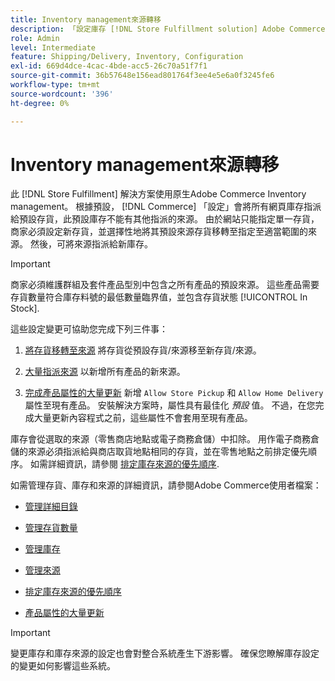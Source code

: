 ```yaml
---
title: Inventory management來源轉移
description: 「設定庫存 [!DNL Store Fulfillment solution] Adobe Commerce Inventory management。 設定新的存貨，並將存貨移出預設存貨，以便您可以將其指定給設定為啟用「商店履行」解決方案所需的「商店提貨」功能的來源。」
role: Admin
level: Intermediate
feature: Shipping/Delivery, Inventory, Configuration
exl-id: 669d4dce-4cac-4bde-acc5-26c70a51f7f1
source-git-commit: 36b57648e156ead801764f3ee4e5e6a0f3245fe6
workflow-type: tm+mt
source-wordcount: '396'
ht-degree: 0%

---
```



# Inventory management來源轉移

此 [!DNL Store Fulfillment] 解決方案使用原生Adobe Commerce Inventory management。 根據預設， [!DNL Commerce] 「設定」會將所有網頁庫存指派給預設存貨，此預設庫存不能有其他指派的來源。 由於網站只能指定單一存貨，商家必須設定新存貨，並選擇性地將其預設來源存貨移轉至指定至適當範圍的來源。 然後，可將來源指派給新庫存。

>[!IMPORTANT]
>
>商家必須維護群組及套件產品型別中包含之所有產品的預設來源。 這些產品需要存貨數量符合庫存料號的最低數量臨界值，並包含存貨狀態 [!UICONTROL In Stock].

這些設定變更可協助您完成下列三件事：

1. [將存貨移轉至來源](https://docs.magento.com/user-guide/catalog/inventory-bulk-transfer-inventory.html) 將存貨從預設存貨/來源移至新存貨/來源。

1. [大量指派來源](https://docs.magento.com/user-guide/catalog/inventory-bulk-assign-sources.html) 以新增所有產品的新來源。

1. [完成產品屬性的大量更新](https://docs.magento.com/user-guide/stores/bulk-product-attribute-update.html) 新增 `Allow Store Pickup` 和 `Allow Home Delivery` 屬性至現有產品。 安裝解決方案時，屬性具有最佳化 *預設* 值。 不過，在您完成大量更新內容程式之前，這些屬性不會套用至現有產品。

庫存會從選取的來源（零售商店地點或電子商務倉儲）中扣除。 用作電子商務倉儲的來源必須指派給與商店取貨地點相同的存貨，並在零售地點之前排定優先順序。 如需詳細資訊，請參閱 [排定庫存來源的優先順序](https://docs.magento.com/user-guide/catalog/inventory-stock-priority.html).

如需管理存貨、庫存和來源的詳細資訊，請參閱Adobe Commerce使用者檔案：

- [管理詳細目錄](https://docs.magento.com/user-guide/catalog/inventory-management.html)

- [管理存貨數量](https://docs.magento.com/user-guide/catalog/inventory-manage-inventory-quantities.html)

- [管理庫存](https://docs.magento.com/user-guide/catalog/inventory-stock.html)

- [管理來源](https://docs.magento.com/user-guide/catalog/inventory-sources.html)

- [排定庫存來源的優先順序](https://docs.magento.com/user-guide/catalog/inventory-stock-priority.html)

- [產品屬性的大量更新](https://docs.magento.com/user-guide/stores/bulk-product-attribute-update.html)


>[!IMPORTANT]
>
>變更庫存和庫存來源的設定也會對整合系統產生下游影響。 確保您瞭解庫存設定的變更如何影響這些系統。

